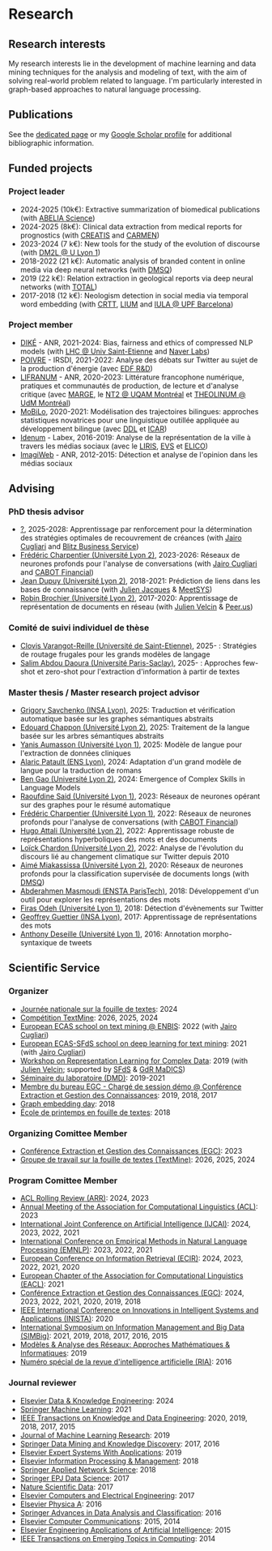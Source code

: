 # Research

## Research interests

My research interests lie in the development of machine learning and data mining techniques for the analysis and modeling of text, with the aim of solving real-world problem related to language. I'm particularly interested in graph-based approaches to natural language processing.

## Publications

See the [dedicated page](publications.md) or my [Google Scholar profile](https://scholar.google.com/citations?user=mM_oO18AAAAJ) for additional bibliographic information.

## Funded projects

### Project leader

- 2024-2025 (10k€): Extractive summarization of biomedical publications (with [ABELIA Science](https://www.abelia-science.fr))
- 2024-2025 (8k€): Clinical data extraction from medical reports for prognostics (with [CREATIS](https://www.creatis.insa-lyon.fr/site7/fr) and [CARMEN](https://carmen.univ-lyon1.fr))
- 2023-2024 (7 k€): New tools for the study of the evolution of discourse (with [DM2L @ U Lyon 1](https://liris.cnrs.fr/equipe/dm2l))
- 2018-2022 (21 k€): Automatic analysis of branded content in online media via deep neural networks (with [DMSQ](https://dmsq.io))
- 2019 (22 k€): Relation extraction in geological reports via deep neural networks (with [TOTAL](https://www.total.com))
- 2017-2018 (12 k€): Neologism detection in social media via temporal word embedding (with [CRTT](https://cerla.univ-lyon2.fr), [LIUM](https://lium.univ-lemans.fr) and [IULA @ UPF Barcelona](https://www.upf.edu/web/iula))

### Project member

- [DIKÉ](#) - ANR, 2021-2024: Bias, fairness and ethics of compressed NLP models (with [LHC @ Univ Saint-Etienne](https://laboratoirehubertcurien.univ-st-etienne.fr/en/index.html) and [Naver Labs](https://europe.naverlabs.com))
- [POIVRE](#) - IRSDI, 2021-2022: Analyse des débats sur Twitter au sujet de la production d'énergie (avec [EDF R&D](https://www.edf.fr/groupe-edf/inventer-l-avenir-de-l-energie/r-d-un-savoir-faire-mondial))
- [LIFRANUM](https://marge.univ-lyon3.fr/projet-lifranum) - ANR, 2020-2023: Littérature francophone numérique, pratiques et communautés de production, de lecture et d'analyse critique (avec [MARGE](#), le [NT2 @ UQAM Montréal](#) et [THEOLINUM @ UdM Montréal](#))
- [MoBiLo](#), 2020-2021: Modélisation des trajectoires bilingues: approches statistiques novatrices pour une linguistique outillée appliquée au développement bilingue (avec [DDL](#) et [ICAR](#))
- [Idenum](http://imu.universite-lyon.fr/projet/idenum-identites-numeriques-urbaines/) - Labex, 2016-2019: Analyse de la représentation de la ville à travers les médias sociaux (avec le [LIRIS](#), [EVS](#) et [ELICO](#))
- [ImagiWeb](http://mediamining.univ-lyon2.fr/velcin/imagiweb/) - ANR, 2012-2015: Détection et analyse de l'opinion dans les médias sociaux

## Advising

### PhD thesis advisor

- [?](), 2025-2028: Apprentissage par renforcement pour la détermination des stratégies optimales de recouvrement de créances (with [Jairo Cugliari](https://cugliari.github.io/website/) and [Blitz Business Service](https://www.blitzbs.com))
- [Frédéric Charpentier (Université Lyon 2)](#), 2023-2026: Réseaux de neurones profonds pour l'analyse de conversations (with [Jairo Cugliari](https://cugliari.github.io/website/) and [CABOT Financial](https://www.cabotfinancial.fr))
- [Jean Dupuy (Université Lyon 2)](#), 2018-2021: Prédiction de liens dans les bases de connaissance (with [Julien Jacques](http://eric.univ-lyon2.fr/~jjacques/) & [MeetSYS](http://meetsys.com/)) 
- [Robin Brochier (Université Lyon 2)](#), 2017-2020: Apprentissage de représentation de documents en réseau (with [Julien Velcin](http://eric.univ-lyon2.fr/~jvelcin/) & [Peer.us](http://peer.us/))

### Comité de suivi individuel de thèse

- [Clovis Varangot-Reille (Université de Saint-Etienne)](#), 2025- : Stratégies de routage frugales pour les grands modèles de langage
- [Salim Abdou Daoura (Université Paris-Saclay)](#), 2025- : Approches few-shot et zero-shot pour l'extraction d'information à partir de textes

### Master thesis / Master research project advisor

- [Grigory Savchenko (INSA Lyon)](#), 2025: Traduction et vérification automatique basée sur les graphes sémantiques abstraits
- [Edouard Chappon (Université Lyon 2)](#), 2025: Traitement de la langue basée sur les arbres sémantiques abstraits
- [Yanis Aumasson (Université Lyon 1)](#), 2025: Modèle de langue pour l'extraction de données cliniques
- [Alaric Patault (ENS Lyon)](#), 2024: Adaptation d'un grand modèle de langue pour la traduction de romans
- [Ben Gao (Université Lyon 2)](#), 2024: Emergence of Complex Skills in Language Models
- [Raoufdine Said (Université Lyon 1)](#), 2023: Réseaux de neurones opérant sur des graphes pour le résumé automatique
- [Frédéric Charpentier (Université Lyon 1)](#), 2022: Réseaux de neurones profonds pour l'analyse de conversations (with [CABOT Financial](https://www.cabotfinancial.fr))
- [Hugo Attali (Université Lyon 2)](#), 2022: Apprentissage robuste de représentations hyperboliques des mots et des documents
- [Loïck Chardon (Université Lyon 2)](#), 2022: Analyse de l'évolution du discours lié au changement climatique sur Twitter depuis 2010
- [Aimé Miakassissa (Université Lyon 2)](#), 2020: Réseaux de neurones profonds pour la classification supervisée de documents longs (with [DMSQ](https://dmsq.io))
- [Abderahmen Masmoudi (ENSTA ParisTech)](#), 2018: Développement d'un outil pour explorer les représentations des mots
- [Firas Odeh (Université Lyon 1)](#), 2018: Détection d'évènements sur Twitter
- [Geoffrey Guettier (INSA Lyon)](#), 2017: Apprentissage de représentations des mots
- [Anthony Deseille (Université Lyon 1)](#), 2016: Annotation morpho-syntaxique de tweets

## Scientific Service

### Organizer

- [Journée nationale sur la fouille de textes](https://textmine-lyon.sciencesconf.org): 2024
- [Compétition TextMine](https://www.kaggle.com/competitions/defi-textmine-2024): 2026, 2025, 2024
- [European ECAS school on text mining @ ENBIS](https://www.enbis.org/activities/events/current/631_ENBIS_20_Pre_Conference_Event__Joint_ECAS_ENBIS_1_Day_Summer_Course___POSTPONED/): 2022 (with [Jairo Cugliari](http://eric.univ-lyon2.fr/jcugliari/))
- [European ECAS-SFdS school on deep learning for text mining](https://www.sfds.asso.fr/fr/ecas/632-home/): 2021 (with [Jairo Cugliari]())
- [Workshop on Representation Learning for Complex Data](http://mediamining.univ-lyon2.fr/workshop2019/): 2019 (with [Julien Velcin](); supported by [SFdS](#) & [GdR MaDICS](#))
- [Séminaire du laboratoire (DMD)](https://eric.msh-lse.fr/category/seminaires/): 2019-2021
- [Membre du bureau EGC - Chargé de session démo @ Conférence Extraction et Gestion des Connaissances](http://www.egc.asso.fr/category/manifestations/conferences): 2019, 2018, 2017
- [Graph embedding day](http://ged2018.sci-web.net): 2018
- [École de printemps en fouille de textes](https://eric.univ-lyon2.fr/textmining/): 2018

### Organizing Comittee Member

- [Conférence Extraction et Gestion des Connaissances (EGC)](https://egc2023.sciencesconf.org): 2023
- [Groupe de travail sur la fouille de textes (TextMine)](https://textmine.sciencesconf.org): 2026, 2025, 2024

### Program Comittee Member

- [ACL Rolling Review (ARR)](#): 2024, 2023
- [Annual Meeting of the Association for Computational Linguistics (ACL)](#): 2023
- [International Joint Conference on Artificial Intelligence (IJCAI)](#): 2024, 2023, 2022, 2021
- [International Conference on Empirical Methods in Natural Language Processing (EMNLP)](#): 2023, 2022, 2021
- [European Conference on Information Retrieval (ECIR)](#): 2024, 2023, 2022, 2021, 2020
- [European Chapter of the Association for Computational Linguistics (EACL)](#): 2021
- [Conférence Extraction et Gestion des Connaissances (EGC)](#): 2024, 2023, 2022, 2021, 2020, 2019, 2018
- [IEEE International Conference on Innovations in Intelligent Systems and Applications (INISTA)](#): 2020
- [International Symposium on Information Management and Big Data (SIMBig)](#): 2021, 2019, 2018, 2017, 2016, 2015
- [Modèles & Analyse des Réseaux: Approches Mathématiques & Informatiques](#): 2019
- [Numéro spécial de la revue d'intelligence artificielle (RIA)](#): 2016

### Journal reviewer

- [Elsevier Data & Knowledge Engineering](#): 2024
- [Springer Machine Learning](#): 2021
- [IEEE Transactions on Knowledge and Data Engineering](#): 2020, 2019, 2018, 2017, 2015
- [Journal of Machine Learning Research](#): 2019
- [Springer Data Mining and Knowledge Discovery](#): 2017, 2016
- [Elsevier Expert Systems With Applications](#): 2019
- [Elsevier Information Processing & Management](#): 2018
- [Springer Applied Network Science](#): 2018
- [Springer EPJ Data Science](#): 2017
- [Nature Scientific Data](#): 2017
- [Elsevier Computers and Electrical Engineering](#): 2017
- [Elsevier Physica A](#): 2016
- [Springer Advances in Data Analysis and Classification](#): 2016
- [Elsevier Computer Communications](#): 2015, 2014
- [Elsevier Engineering Applications of Artificial Intelligence](#): 2015 
- [IEEE Transactions on Emerging Topics in Computing](#): 2014
